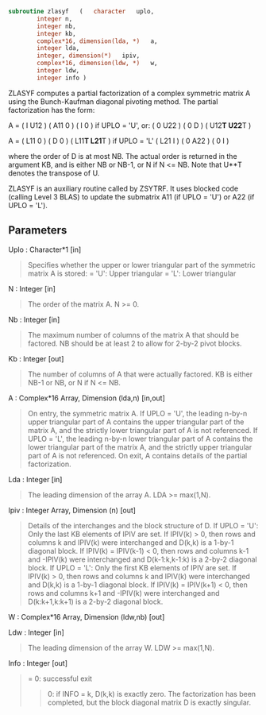 ```fortran
subroutine zlasyf	(	character	uplo,
		integer	n,
		integer	nb,
		integer	kb,
		complex*16, dimension(lda, *)	a,
		integer	lda,
		integer, dimension(*)	ipiv,
		complex*16, dimension(ldw, *)	w,
		integer	ldw,
		integer	info )
```

 ZLASYF computes a partial factorization of a complex symmetric matrix
 A using the Bunch-Kaufman diagonal pivoting method. The partial
 factorization has the form:

 A  =  ( I  U12 ) ( A11  0  ) (  I       0    )  if UPLO = 'U', or:
       ( 0  U22 ) (  0   D  ) ( U12**T U22**T )

 A  =  ( L11  0 ) ( D    0  ) ( L11**T L21**T )  if UPLO = 'L'
       ( L21  I ) ( 0   A22 ) (  0       I    )

 where the order of D is at most NB. The actual order is returned in
 the argument KB, and is either NB or NB-1, or N if N <= NB.
 Note that U**T denotes the transpose of U.

 ZLASYF is an auxiliary routine called by ZSYTRF. It uses blocked code
 (calling Level 3 BLAS) to update the submatrix A11 (if UPLO = 'U') or
 A22 (if UPLO = 'L').

## Parameters
Uplo : Character*1 [in]
> Specifies whether the upper or lower triangular part of the
> symmetric matrix A is stored:
> = 'U':  Upper triangular
> = 'L':  Lower triangular

N : Integer [in]
> The order of the matrix A.  N >= 0.

Nb : Integer [in]
> The maximum number of columns of the matrix A that should be
> factored.  NB should be at least 2 to allow for 2-by-2 pivot
> blocks.

Kb : Integer [out]
> The number of columns of A that were actually factored.
> KB is either NB-1 or NB, or N if N <= NB.

A : Complex*16 Array, Dimension (lda,n) [in,out]
> On entry, the symmetric matrix A.  If UPLO = 'U', the leading
> n-by-n upper triangular part of A contains the upper
> triangular part of the matrix A, and the strictly lower
> triangular part of A is not referenced.  If UPLO = 'L', the
> leading n-by-n lower triangular part of A contains the lower
> triangular part of the matrix A, and the strictly upper
> triangular part of A is not referenced.
> On exit, A contains details of the partial factorization.

Lda : Integer [in]
> The leading dimension of the array A.  LDA >= max(1,N).

Ipiv : Integer Array, Dimension (n) [out]
> Details of the interchanges and the block structure of D.
> If UPLO = 'U':
> Only the last KB elements of IPIV are set.
> If IPIV(k) > 0, then rows and columns k and IPIV(k) were
> interchanged and D(k,k) is a 1-by-1 diagonal block.
> If IPIV(k) = IPIV(k-1) < 0, then rows and columns
> k-1 and -IPIV(k) were interchanged and D(k-1:k,k-1:k)
> is a 2-by-2 diagonal block.
> If UPLO = 'L':
> Only the first KB elements of IPIV are set.
> If IPIV(k) > 0, then rows and columns k and IPIV(k) were
> interchanged and D(k,k) is a 1-by-1 diagonal block.
> If IPIV(k) = IPIV(k+1) < 0, then rows and columns
> k+1 and -IPIV(k) were interchanged and D(k:k+1,k:k+1)
> is a 2-by-2 diagonal block.

W : Complex*16 Array, Dimension (ldw,nb) [out]

Ldw : Integer [in]
> The leading dimension of the array W.  LDW >= max(1,N).

Info : Integer [out]
> = 0: successful exit
> > 0: if INFO = k, D(k,k) is exactly zero.  The factorization
> has been completed, but the block diagonal matrix D is
> exactly singular.

